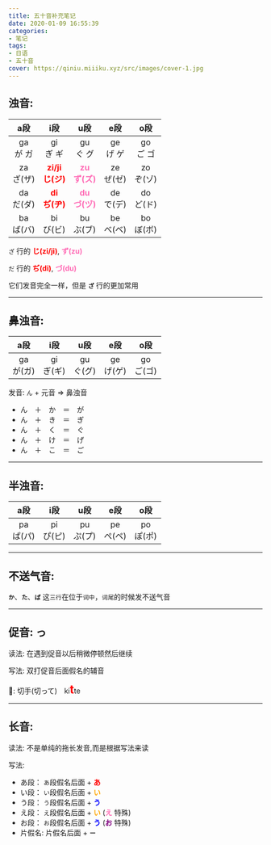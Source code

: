 ```yaml
---
title: 五十音补充笔记
date: 2020-01-09 16:55:39
categories:
- 笔记
tags:
- 日语
- 五十音
cover: https://qiniu.miiiku.xyz/src/images/cover-1.jpg
---
```


## 浊音:

|    a段   |       i段      |       u段      |    e段   |    o段   |
|:------:|:------------:|:------------:|:------:|:------:|
| ga<br>が ガ  | gi<br>ぎ ギ | gu<br>ぐ グ | ge<br>げ ゲ | go<br>ご ゴ |
| za<br>ざ(ザ) | <font style="color: red; font-weight: bold;">zi/ji<br>じ(ジ)</font> | <font color=hotpink style="font-weight: bold;">zu<br>ず(ズ)</font> | ze<br>ぜ(ゼ) | zo<br>ぞ(ゾ) |
| da<br>だ(ダ) | <font style="color: red; font-weight: bold;">di<br>ぢ(ヂ)</font> | <font style="color: hotpink; font-weight: bold;">du<br>づ(ヅ)</font> | de<br>で(デ) | do<br>ど(ド) |
| ba<br>ば(バ) | bi<br>び(ビ) | bu<br>ぶ(ブ) | be<br>べ(ベ) | bo<br>ぼ(ボ) |

`ざ` 行的 <font style="color: red; font-weight: bold;">じ(zi/ji)</font>, <font style="color: hotpink; font-weight: bold;">ず(zu)</font>

`だ` 行的 <font style="color: red; font-weight: bold;">ぢ(di)</font>, <font style="color: hotpink; font-weight: bold;">づ(du)</font>

它们发音完全一样，但是 **`ざ`** 行的更加常用

----

## 鼻浊音:

|    a段   |     i段     |    u段    |    e段   |    o段   |
|:------:|:------------:|:------------:|:------:|:------:|
| ga<br>が(ガ) | gi<br>ぎ(ギ) | gu<br>ぐ(グ) | ge<br>げ(ゲ) | go<br>ご(ゴ) |

发音: `ん` + 元音 => 鼻浊音

- ん　＋　か　＝　が
- ん　＋　き　＝　ぎ
- ん　＋　く　＝　ぐ
- ん　＋　け　＝　げ
- ん　＋　こ　＝　ご

----

## 半浊音:

|    a段   |     i段     |    u段    |    e段   |    o段   |
|:------:|:------------:|:------------:|:------:|:------:|
| pa<br>ぱ(パ) | pi<br>ぴ(ピ) | pu<br>ぷ(プ) | pe<br>ぺ(ペ) | po<br>ぽ(ポ) |

----

## 不送气音:

**`か`**、**`た`**、**`ぱ`** 这`三行`在位于`词中`，`词尾`的时候发不送气音

----

## 促音: っ

读法: 在遇到促音以后稍微停顿然后继续

写法: 双打促音后面假名的辅音

🌰: 切手(切って)　ki<font style="color: red; font-weight: bold; font-size: 1.4rem;">t</font>te

----

## 长音:

读法: 不是单纯的拖长发音,而是根据写法来读

写法:

- あ段： `あ`段假名后面 + <font style="color: red; font-weight: bold;">あ</font>
- い段： `い`段假名后面 + <font style="color: orange; font-weight: bold;">い</font>
- う段： `う`段假名后面 + <font style="color: blue; font-weight: bold;">う</font>
- え段： `え`段假名后面 + <font style="color: orange; font-weight: bold;">い</font> (<font style="color: hotpink; font-weight: bold;">え</font> 特殊) 
- お段： `お`段假名后面 + <font style="color: blue; font-weight: bold;">う</font> (<font style="color: purple; font-weight: bold;">お</font> 特殊)
- 片假名: 片假名后面 + **`ー`**  